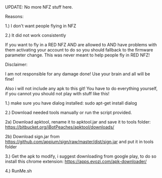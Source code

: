 UPDATE: No more NFZ stuff here.

Reasons: 

1.) I don't want people flying in NFZ 

2.) It did not work consistently

If you want to fly in a RED NFZ AND are allowed to AND have problems with them activating your account to do so you should fallback to the firmware parameter change. This was never meant to help people fly in RED NFZ!

Disclaimer:


I am not responsible for any damage done! Use your brain and all will be fine!

Also i will not include any apk to this git! You have to do everything yourself, if you cannot you should not play with stuff like this!

1.) make sure you have dialog installed: sudo apt-get install dialog

2.) Download needed tools manually or run the script provided. 

2a) Download apktool, rename it to apktool.jar and save it to tools folder:
https://bitbucket.org/iBotPeaches/apktool/downloads/

2b) Download sign.jar from https://github.com/appium/sign/raw/master/dist/sign.jar and put it in tools folder

3.) Get the apk to modify, i suggest downloading from google play, to do so install this chrome extension:
https://apps.evozi.com/apk-downloader/

4.) RunMe.sh
